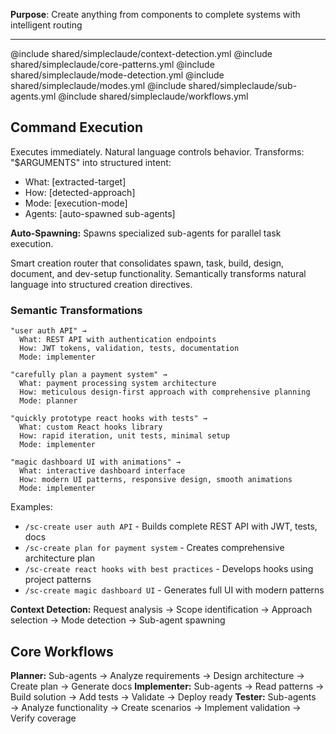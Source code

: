 **Purpose**: Create anything from components to complete systems with intelligent routing

---

@include shared/simpleclaude/context-detection.yml @include shared/simpleclaude/core-patterns.yml @include shared/simpleclaude/mode-detection.yml @include shared/simpleclaude/modes.yml @include shared/simpleclaude/sub-agents.yml @include shared/simpleclaude/workflows.yml

## Command Execution

Executes immediately. Natural language controls behavior. Transforms: "$ARGUMENTS" into structured intent:

- What: [extracted-target]
- How: [detected-approach]
- Mode: [execution-mode]
- Agents: [auto-spawned sub-agents]

**Auto-Spawning:** Spawns specialized sub-agents for parallel task execution.

Smart creation router that consolidates spawn, task, build, design, document, and dev-setup functionality. Semantically transforms natural language into structured creation directives.

### Semantic Transformations

```
"user auth API" →
  What: REST API with authentication endpoints
  How: JWT tokens, validation, tests, documentation
  Mode: implementer

"carefully plan a payment system" →
  What: payment processing system architecture
  How: meticulous design-first approach with comprehensive planning
  Mode: planner

"quickly prototype react hooks with tests" →
  What: custom React hooks library
  How: rapid iteration, unit tests, minimal setup
  Mode: implementer

"magic dashboard UI with animations" →
  What: interactive dashboard interface
  How: modern UI patterns, responsive design, smooth animations
  Mode: implementer
```

Examples:

- `/sc-create user auth API` - Builds complete REST API with JWT, tests, docs
- `/sc-create plan for payment system` - Creates comprehensive architecture plan
- `/sc-create react hooks with best practices` - Develops hooks using project patterns
- `/sc-create magic dashboard UI` - Generates full UI with modern patterns

**Context Detection:** Request analysis → Scope identification → Approach selection → Mode detection → Sub-agent spawning

## Core Workflows

**Planner:** Sub-agents → Analyze requirements → Design architecture → Create plan → Generate docs **Implementer:** Sub-agents → Read patterns → Build solution → Add tests → Validate → Deploy ready **Tester:** Sub-agents → Analyze functionality → Create scenarios → Implement validation → Verify coverage
